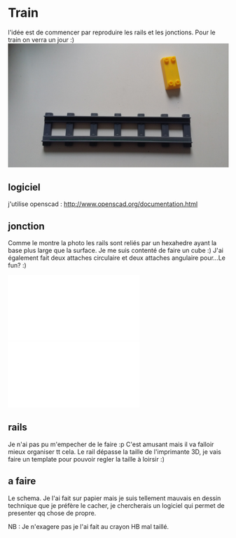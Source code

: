 # Train

l'idée est de commencer par reproduire les rails et les jonctions. Pour le train on verra un jour :)
![train_photo](images/rails.jpg)

## logiciel

j'utilise openscad : http://www.openscad.org/documentation.html

## jonction

Comme le montre la photo les rails sont reliés par un hexahedre ayant la base plus large que la surface. Je me suis contenté de faire un cube :)
J'ai également fait deux attaches circulaire et deux attaches angulaire pour...Le fun? :)

![jonction_stl](size_slice.stl)
![rail_stl](rail.stl)

## rails

Je n'ai pas pu m'empecher de le faire :p C'est amusant mais il va falloir mieux organiser tt cela. Le rail dépasse la taille de l'imprimante 3D, je vais faire un template pour pouvoir regler la taille à loirsir :)

## a faire

Le schema. Je l'ai fait sur papier mais je suis tellement mauvais en dessin technique que je préfère le cacher, je chercherais un logiciel qui permet de presenter qq chose de propre.

  NB : Je n'exagere pas je l'ai fait au crayon HB mal taillé.
